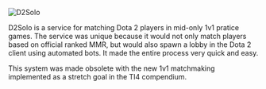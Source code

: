 ![D2Solo](https://s3-us-west-2.amazonaws.com/d2solo/logo.png)

D2Solo is a service for matching Dota 2 players in mid-only 1v1 pratice games. The service was unique because it would not only match players based on official ranked MMR, but would also spawn a lobby in the Dota 2 client using automated bots. It made the entire process very quick and easy.

This system was made obsolete with the new 1v1 matchmaking implemented as a stretch goal in the TI4 compendium.
